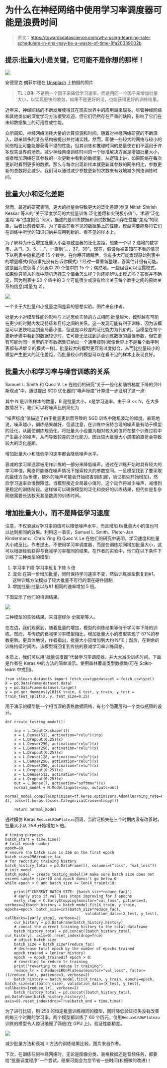 # 为什么在神经网络中使用学习率调度器可能是浪费时间

> 原文：<https://towardsdatascience.com/why-using-learning-rate-schedulers-in-nns-may-be-a-waste-of-time-8fa20339002b>

## 提示:批量大小是关键，它可能不是你想的那样！

![](img/b229fd06b49a90f050b3c953411deed4.png)

安德里克·朗菲尔德在 [Unsplash](https://unsplash.com?utm_source=medium&utm_medium=referral) 上拍摄的照片

> **TL；DR:** 不是用一个因子来降低学习速率，而是用同一个因子来增加批量大小，以实现更快的收敛，如果不是更好的话，也能获得更好的训练结果。

近年来，神经网络的不断发展使得其在现实世界中的应用越来越多。尽管神经网络和其他类似的深度学习方法很受欢迎，但它们仍然存在严重的缺陷，影响了它们在未知数据集上的可用性或性能。

众所周知，神经网络消耗大量的计算资源和时间。随着对神经网络研究的不断深入，越来越多的复杂结构被提出并付诸实践。然而，即使一些较大的网络与较小的网络相比可能能够获得不错的性能，但其训练和推理时间的总量使它们不适用于许多现实世界的场景。减少神经网络训练时间的一个标准解决方案是增加批量大小，或者增加网络在其参数的一次更新中看到的数据量。从逻辑上讲，如果网络在每次更新时看到更多的数据，那么与每次出现新样本就更新其参数的网络相比，参数更新的总数将会减少。我们可以通过减少参数更新的次数来有效地减少网络训练时间。

## 批量大小和泛化差距

然而，最近的研究表明，更大的批量会导致更大的泛化差距(参见 Nitish Shirish Keskar 等人的“关于深度学习的大批量训练:泛化差距和尖锐极小值”)。术语“泛化差距”与“过度拟合”同义，描述的是训练数据和测试数据之间存在性能“差距”的现象，后者比前者更差。为了提高在看不见的数据集上的性能，模型需要能够将它们在训练中所学的知识归纳并应用到新的、看不见的样本上。

为了解释为什么增加批量大小会导致显著的泛化差距，想象一个以 2 递增的数字串，从“1，3，5，…”，一直到“…，37，39”。现在，假设你被告知在不看的情况下从列表中随机选择 15 个数字。在你睁开眼睛后，你有多大可能发现原始列表中的增量模式(假设事先没有告诉你模式)？经过一番重新整理，答案估计很有可能。这是因为您获得了列表中 20 个值中的 15 个；偶然地，一些组合可以泄露模式。如果你只能从列表中随机选择三个值会怎么样？你还能辨认出模式吗？答案并不确定，因为列表中 20 个值中的 3 个可能很少或没有给出关于每个数字之间的原始关系的信息(增量为 2)。

![](img/d174107a86790d39ae0e446a43489e66.png)

一个关于大批量和小批量之间差异的思想实验。图片来自作者。

批量大小对模型性能的影响与上述思维实验的方式相同:批量越大，模型越有可能在更少的时期内发现特征和目标之间的关系。这一发现可能有利于训练，因为该模型可以更快地达到全局最小值，但这是以较差的泛化能力为代价的。当模型在每个更新步骤中看到的数据较少时，它可能无法找到适合训练数据的最佳参数，但它更有可能为同一类型的所有数据集归纳出一个通用规则(就像世界上不是每个数字列表都有递增 2 的模式一样)。批量较大的模型更容易过度拟合，从而比批量较小的模型产生更大的泛化差距，而批量较小的模型可以在看不见的样本上表现良好。

## 批量大小和学习率与噪音训练的关系

Samuel L. Smith 和 Quoc V. Le 在他们的研究“关于一般化和随机梯度下降的贝叶斯观点”中，通过提出 SGD 优化器的“噪声标度”计算进一步证明了这一点:

其中 N 是训练样本的数量，B 是批量大小，ε是学习速率。由于 B << N，在大多数情况下，我们可以将噪声比例简化为

“噪声标度”值描述了由于批量更新而导致的 SGD 训练中随机波动的幅度。直观地说，噪声越小，训练结果越好，但请注意，在训练中保持合理的噪声量有助于模型的泛化，从而使训练规范化。将批量大小设置为相对较大的值将在整个训练过程中产生最小的噪声，从而导致较差的泛化能力，因此较大批量大小周围的直觉会导致较大的泛化差距。

增加批量大小和降低学习速率都会降低噪声水平。

衰减的学习率通常被用作训练的一部分来降低噪声。通过在训练开始时具有较大的学习率值，网络将能够在噪声情况下搜索较大的参数空间。一旦模型找到了要采取的最佳方向/步骤，额外的噪声可能会开始损害训练(即，验证损失开始增加)，然后学习速率会慢慢降低。当模型接近全局最小值时，这个动作将减少噪声，减慢到更稳定的训练阶段。这样做可以确保模型的泛化和良好的训练结果，但代价是复杂网络需要长达数天甚至数周的训练时间。

## 增加批量大小，而不是降低学习速度

注意，不仅衰减ε/学习率的值可以降低噪声水平，而且增加 B/批量大小的值也可以达到相同的效果。利用这一事实，Samuel L. Smith、Pieter-Jan Kindermans、Chris Ying 和 Quoc V. Le 在他们的研究中表明，学习速度和批量大小成反比。作者提出，不使用学习率调度器，而是在训练期间增加批量大小，这可以根据经验获得与衰减学习率相同的结果。在作者的实验中，他们在以下条件下训练了三种类型的模型:

1.  学习率下降:学习率反复下降 5 倍
2.  混合:在第一步增加批量，同时保持学习速率不变，然后训练类型恢复到#1。这种训练方法模拟了较大批量不可行的潜在硬件限制
3.  增加批量:批量以与#1 相同的速率增加 5 倍。

下图显示了他们的培训结果。

![](img/75e66d7bd2243fdbafcfa40d8c0fecde.png)

三种模型的实验结果。来自塞缪尔·史密斯等人。

在左边，我们观察到，随着批量的增加，模型的训练结果等价于学习率下降的训练。然而，与传统的衰减学习率模型相比，增加批量大小的模型实现了 67%的参数更新。更具体地说，作者指出，批量大小应增加到大约 N/10；然后，在剩余的训练持续时间内，该模型将回复到传统的衰减学习率训练风格。

本质上，我们可以用“批量调度器”代替学习率调度器，并大大减少训练时间。下面是作者在 Keras 中的方法的简单演示。使用森林覆盖类型数据集(可在 Scikit-learn 中找到)。

```
from sklearn.datasets import fetch_covtypedataset = fetch_covtype()
X = pd.DataFrame(dataset.data)
y = pd.DataFrame(dataset.target)
y = pd.get_dummies(y[0])X_train, X_test, y_train, y_test = train_test_split(X, y, test_size=0.25)
```

用于演示的模型是一个相当深的表格数据网络，有七个隐藏层和一个类似瓶颈的设计。

```
def create_testing_model():

    inp = L.Input(X.shape[1])
    x = L.Dense(512, activation="relu")(inp)
    x = L.Dropout(0.25)(x)
    x = L.Dense(256, activation="relu")(x)
    x = L.Dense(256, activation="relu")(x)
    x = L.Dropout(0.25)(x)
    x = L.Dense(128, activation="relu")(x)
    x = L.Dense(256, activation="relu")(x)
    x = L.Dense(256, activation="relu")(x)
    x = L.Dropout(0.25)(x)
    x = L.Dense(512, activation="relu")(x)
    x = L.Dropout(0.25)(x)
    out = L.Dense(7, activation="softmax")(x)
    normal_model = M.Model(inputs=inp, outputs=out)
    normal_model.compile(optimizer=tf.keras.optimizers.Adam(learning_rate=6e-4), loss=tf.keras.losses.CategoricalCrossentropy())

    return normal_model
```

通过模仿 Keras `ReduceLROnPlateau`回调，当验证损失在三个时期内没有改善时，批量大小从 256 开始增加 5 倍。

```
# timing purposes
batch_start = time.time()
# total epoch number
epoch=60
# ensure the batch size is 256 on the first epoch
batch_size=256/reduce_fac
# for recording training history
batch_history_total = pd.DataFrame([], columns=["loss", "val_loss"])
# init model
batch_model = create_testing_model()# make sure batch size does not exceed sample size/10 and epoch doens't go below 0
while epoch > 0 and batch_size <= len(X_train)/10:

    print(F"CURRENT BATCH SIZE: {batch_size*reduce_fac}")
    # early stop if val loss stops improving for 3 epochs
    early_stop = C.EarlyStopping(monitor="val_loss", patience=3, verbose=2)batch_history = batch_model.fit(X_train, y_train, epochs=epoch, batch_size=int(batch_size*reduce_fac), 
                                    validation_data=(X_test, y_test), callbacks=[early_stop], verbose=2)
    cur_history = pd.DataFrame(batch_history.history)
    # concat the current training history to the total dataframe
    batch_history_total = pd.concat([batch_history_total, cur_history], axis=0).reset_index(drop=True)
    # adjust batch size
    batch_size = batch_size*(reduce_fac)
    # decrease total epoch by the number of epochs trained
    epoch_trained = len(cur_history)
    epoch -= epoch_trainedif epoch > 0: 
    # reverting to reduce lr training
    print("reverting to reduce lr training")
    reduce_lr = C.ReduceLROnPlateau(monitor="val_loss", factor=(1/reduce_fac), patience=3, verbose=2)
    batch_history = batch_model.fit(X_train, y_train, epochs=epoch, batch_size=int(batch_size), validation_data=(X_test, y_test), callbacks=[reduce_lr], verbose=2)
    batch_history_total = pd.concat([batch_history_total, pd.DataFrame(batch_history.history)], axis=0).reset_index(drop=True)batch_end = time.time()
```

为了进行比较，用 256 的恒定批量训练相同的模型，同时降低验证损失没有改善的每三个时期的学习率。两个模型都训练了 60 个历元，仅用`ReduceLROnPlateau`训练的模型令人惊讶地慢了两倍(在 GPU 上)，验证性能稍差。

![](img/a2eb84cc0cf14f57149d052976f0518e.png)

减少批量方法和衰减 lr 方法的训练结果比较。图片来自作者。

下次，在训练任何神经网络时，无论是图像分类、表格数据还是音频任务，都要给“批量调度程序”一个尝试。结果可能会为您节省一些时间(和细微的改进)！